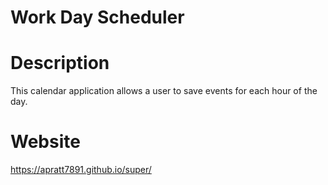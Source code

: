 # Work Day Scheduler

# Description
This calendar application allows a user to save events for each hour of the day. 

# Website
https://apratt7891.github.io/super/
